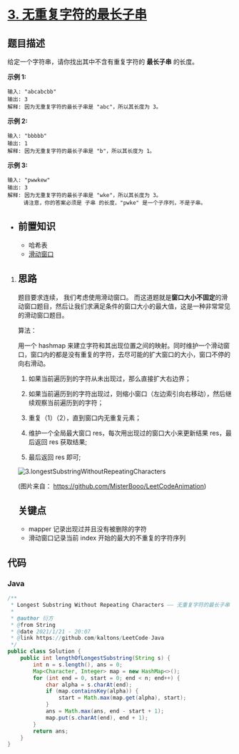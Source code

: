 # [3. 无重复字符的最长子串](https://leetcode-cn.com/problems/longest-substring-without-repeating-characters)

<!-- 这里写题目描述 -->

## 题目描述

给定一个字符串，请你找出其中不含有重复字符的 **最长子串** 的长度。

**示例 1:**

```
输入: "abcabcbb"
输出: 3 
解释: 因为无重复字符的最长子串是 "abc"，所以其长度为 3。
```

**示例 2:**

```
输入: "bbbbb"
输出: 1
解释: 因为无重复字符的最长子串是 "b"，所以其长度为 1。
```

**示例 3:**

```
输入: "pwwkew"
输出: 3
解释: 因为无重复字符的最长子串是 "wke"，所以其长度为 3。
     请注意，你的答案必须是 子串 的长度，"pwke" 是一个子序列，不是子串。
```

- ## 前置知识

  - 哈希表
  - [滑动窗口](https://github.com/azl397985856/leetcode/blob/master/thinkings/slide-window.md)

1. ## 思路

   题目要求连续， 我们考虑使用滑动窗口。 而这道题就是**窗口大小不固定**的滑动窗口题目，然后让我们求满足条件的窗口大小的最大值，这是一种非常常见的滑动窗口题目。

   算法：

   用一个 hashmap 来建立字符和其出现位置之间的映射。同时维护一个滑动窗口，窗口内的都是没有重复的字符，去尽可能的扩大窗口的大小，窗口不停的向右滑动。

   1. 如果当前遍历到的字符从未出现过，那么直接扩大右边界；

   2. 如果当前遍历到的字符出现过，则缩小窗口（左边索引向右移动），然后继续观察当前遍历到的字符；

   3. 重复（1）（2），直到窗口内无重复元素；

   4. 维护一个全局最大窗口 res，每次用出现过的窗口大小来更新结果 res，最后返回 res 获取结果;

   5. 最后返回 res 即可;

   ![3.longestSubstringWithoutRepeatingCharacters](https://tva1.sinaimg.cn/large/007S8ZIlly1ghlubou8hhg30no0dbjvw.gif)

   (图片来自： https://github.com/MisterBooo/LeetCodeAnimation)

   ## 关键点

   - mapper 记录出现过并且没有被删除的字符
   - 滑动窗口记录当前 index 开始的最大的不重复的字符序列

## 代码

<!-- 这里可写通用的实现逻辑 -->

<!-- tabs:start -->

### **Java**

<!-- 这里可写当前语言的特殊实现逻辑 -->

```java
/**
 * Longest Substring Without Repeating Characters —— 无重复字符的最长子串
 *
 * @author 衍方
 * @from String
 * @date 2021/1/21 - 20:07
 * @link https://github.com/kaltons/LeetCode-Java
 */
public class Solution {
    public int lengthOfLongestSubstring(String s) {
        int n = s.length(), ans = 0;
        Map<Character, Integer> map = new HashMap<>();
        for (int end = 0, start = 0; end < n; end++) {
            char alpha = s.charAt(end);
            if (map.containsKey(alpha)) {
                start = Math.max(map.get(alpha), start);
            }
            ans = Math.max(ans, end - start + 1);
            map.put(s.charAt(end), end + 1);
        }
        return ans;
    }
}
```

<!-- tabs:end -->
